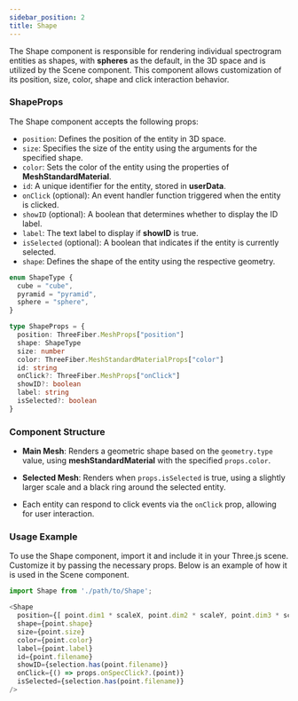 ```yaml
---
sidebar_position: 2
title: Shape
---
```


The Shape component is responsible for rendering individual spectrogram entities as shapes, with **spheres** as the default, in the 3D space and is utilized by the Scene component. This component allows customization of its position, size, color, shape and click interaction behavior.

### ShapeProps
The Shape component accepts the following props:

- `position`: Defines the position of the entity in 3D space.
- `size`: Specifies the size of the entity using the arguments for the specified shape.
- `color`: Sets the color of the entity using the properties of **MeshStandardMaterial**.
- `id`: A unique identifier for the entity, stored in **userData**.
- `onClick` (optional): An event handler function triggered when the entity is clicked.
- `showID` (optional): A boolean that determines whether to display the ID label.
- `label`: The text label to display if **showID** is true.
- `isSelected` (optional): A boolean that indicates if the entity is currently selected.
- `shape`: Defines the shape of the entity using the respective geometry.

```typescript
enum ShapeType {
  cube = "cube",
  pyramid = "pyramid",
  sphere = "sphere",
}

type ShapeProps = {
  position: ThreeFiber.MeshProps["position"]
  shape: ShapeType
  size: number
  color: ThreeFiber.MeshStandardMaterialProps["color"]
  id: string
  onClick?: ThreeFiber.MeshProps["onClick"]
  showID?: boolean
  label: string
  isSelected?: boolean
}
```

### Component Structure

* **Main Mesh**: Renders a geometric shape based on the `geometry.type` value, using **meshStandardMaterial** with the specified `props.color`.

* **Selected Mesh**: Renders when `props.isSelected` is true, using a slightly larger scale and a black ring around the selected entity.

* Each entity can respond to click events via the `onClick` prop, allowing for user interaction.


### Usage Example

To use the Shape component, import it and include it in your Three.js scene. Customize it by passing the necessary props.
Below is an example of how it is used in the Scene component.

```javascript
import Shape from './path/to/Shape';

<Shape
  position={[ point.dim1 * scaleX, point.dim2 * scaleY, point.dim3 * scaleZ]}
  shape={point.shape}
  size={point.size}
  color={point.color}
  label={point.label}
  id={point.filename}
  showID={selection.has(point.filename)}
  onClick={() => props.onSpecClick?.(point)}
  isSelected={selection.has(point.filename)}
/>
```
